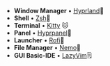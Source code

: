 - **Window Manager** • [Hyprland](https://github.com/hyprwm/Hyprland)🎨 
- **Shell** • [Zsh](https://www.zsh.org)🐚 
- **Terminal** • [Kitty](https://sw.kovidgoyal.net/kitty/) 🐱
- **Panel** • [Hyprpanel](https://hyprpanel.com/getting_started/installation.html)💈
- **Launcher** • [Rofi](https://github.com/davatorium/rofi)🚀 
- **File Manager** • [Nemo](https://github.com/linuxmint/nemo)🔖 
- **GUI Basic-IDE** • [LazyVim](https://www.lazyvim.org/installation)🗒️
